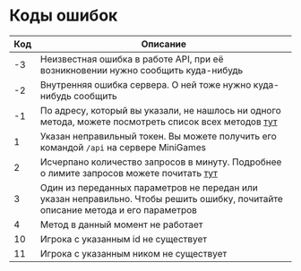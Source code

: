 Коды ошибок
===========

| Код | Описание                  |
| --- | ------------------------- |
| -3  | Неизвестная ошибка в работе API, при её возникновении нужно сообщить куда-нибудь |
| -2  | Внутренняя ошибка сервера. О ней тоже нужно куда-нибудь сообщить |
| -1  | По адресу, который вы указали, не нашлось ни одного метода, можете посмотреть список всех методов [тут](README.md) |
| 1   | Указан неправильный токен. Вы можете получить его командой `/api` на сервере MiniGames |
| 2   | Исчерпано количество запросов в минуту. Подробнее о лимите запросов можете почитать [тут](README.md#Лимит-на-количество-запросов) |
| 3   | Один из переданных параметров не передан или указан неправильно. Чтобы решить ошибку, почитайте описание метода и его параметров |
| 4   | Метод в данный момент не работает |
| 10  | Игрока с указанным id не существует |
| 11  | Игрока с указанным ником не существует |
